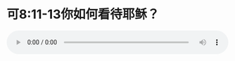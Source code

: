 # 可8:11-13你如何看待耶稣？

<audio style="width: 100%;" preload="false" controls controlslist="nodownload"><source src="//cdn.wechat.edu.pl/audio/mp3/old/26546.mp3" type="audio/mpeg">Your browser does not support the audio element.</audio>


